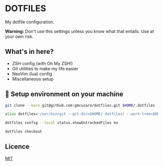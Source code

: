 # DOTFILES

My dotfile configuration.

**Warning:** Don't use this settings unless you know what that entails. Use at your own risk.

## What's in here?

- ZSH config (with Oh My ZSH!)
- Git utilities to make my life easier
- NeoVim (lua) config
- Miscellaneous setup

## 🚀  Setup environment on your machine

```sh
git clone --bare git@github.com:gmcusaro/dotfiles.git $HOME/.dotfiles

alias dotfiles='/usr/bin/git --git-dir=$HOME/.dotfiles/ --work-tree=$HOME'

dotfiles config --local status.showUntrackedFiles no

dotfiles checkout
```

## Licence

[MIT](https://github.com/git/git-scm.com/blob/main/MIT-LICENSE.txt)
